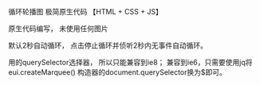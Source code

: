 循环轮播图 极简原生代码 【HTML + CSS + JS】

原生代码编写，  未使用任何图片

默认2秒自动循环， 点击停止循环并侦听2秒内无事件自动循环。

用的querySelector选择器， 所以只能兼容到ie8；
兼容到ie6，只需要使用jq将 eui.createMarquee() 构造器的document.querySelector换为$即可。

